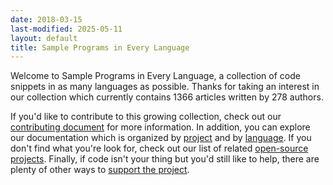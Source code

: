 ```yaml
---
date: 2018-03-15
last-modified: 2025-05-11
layout: default
title: Sample Programs in Every Language
---
```


Welcome to Sample Programs in Every Language, a collection of code snippets in as many languages as possible. Thanks for taking an interest in our collection which currently contains 1366 articles written by 278 authors.

If you'd like to contribute to this growing collection, check out our [contributing document](https://github.com/TheRenegadeCoder/sample-programs/blob/master/.github/CONTRIBUTING.md) for more information. In addition, you can explore our documentation which is organized by [project](/projects) and by [language](/languages). If you don't find what you're look for, check out our list of related [open-source projects](/related). Finally, if code isn't your thing but you'd still like to help, there are plenty of other ways to [support the project](https://therenegadecoder.com/updates/5-ways-you-can-support-the-renegade-coder/).
